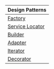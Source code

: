
| Design Patterns |
|-----------------|
| [Factory](https://github.com/HenrySaldanha/DotNet.DesignPatterns/tree/main/src/DesignPatterns/Factory) |
| [Service Locator](https://github.com/HenrySaldanha/DotNet.DesignPatterns/tree/main/src/DesignPatterns/ServiceLocator) |
| [Builder](https://github.com/HenrySaldanha/DotNet.DesignPatterns/tree/main/src/DesignPatterns/Builder) |
| [Adapter](https://github.com/HenrySaldanha/DotNet.DesignPatterns/tree/main/src/DesignPatterns/Adapter) |
| [Iterator](https://github.com/HenrySaldanha/DotNet.DesignPatterns/tree/main/src/DesignPatterns/Iterator) |
| [Decorator](https://github.com/HenrySaldanha/DotNet.DesignPatterns/tree/main/src/DesignPatterns/Decorator) |